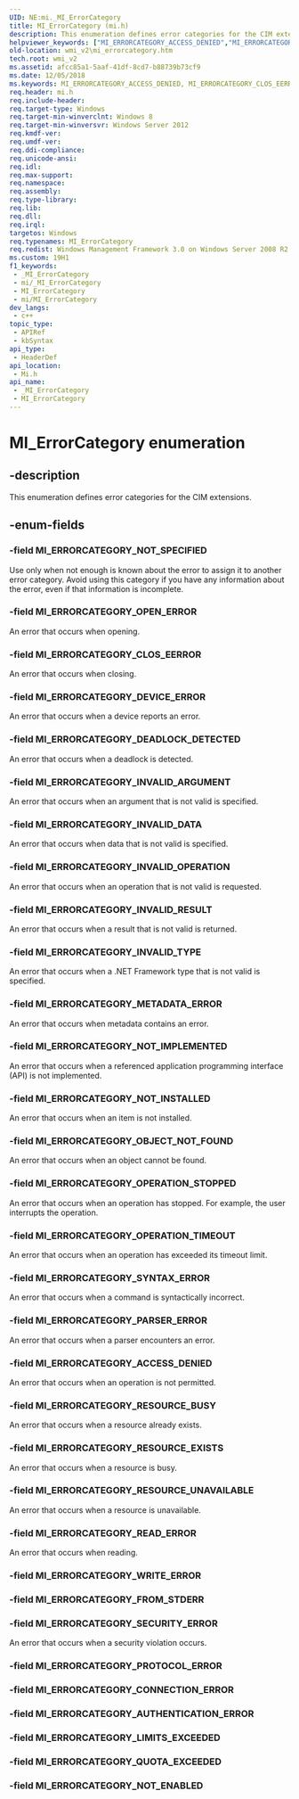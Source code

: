 ```yaml
---
UID: NE:mi._MI_ErrorCategory
title: MI_ErrorCategory (mi.h)
description: This enumeration defines error categories for the CIM extensions.
helpviewer_keywords: ["MI_ERRORCATEGORY_ACCESS_DENIED","MI_ERRORCATEGORY_CLOS_EERROR","MI_ERRORCATEGORY_DEADLOCK_DETECTED","MI_ERRORCATEGORY_DEVICE_ERROR","MI_ERRORCATEGORY_INVALID_ARGUMENT","MI_ERRORCATEGORY_INVALID_DATA","MI_ERRORCATEGORY_INVALID_OPERATION","MI_ERRORCATEGORY_INVALID_RESULT","MI_ERRORCATEGORY_INVALID_TYPE","MI_ERRORCATEGORY_METADATA_ERROR","MI_ERRORCATEGORY_NOT_IMPLEMENTED","MI_ERRORCATEGORY_NOT_INSTALLED","MI_ERRORCATEGORY_NOT_SPECIFIED","MI_ERRORCATEGORY_OBJECT_NOT_FOUND","MI_ERRORCATEGORY_OPEN_ERROR","MI_ERRORCATEGORY_OPERATION_STOPPED","MI_ERRORCATEGORY_OPERATION_TIMEOUT","MI_ERRORCATEGORY_PARSER_ERROR","MI_ERRORCATEGORY_READ_ERROR","MI_ERRORCATEGORY_RESOURCE_BUSY","MI_ERRORCATEGORY_RESOURCE_EXISTS","MI_ERRORCATEGORY_RESOURCE_UNAVAILABLE","MI_ERRORCATEGORY_SECURITY_ERROR","MI_ERRORCATEGORY_SYNTAX_ERROR","MI_ErrorCategory","MI_ErrorCategory enumeration [Windows Management Infrastructure (MI)]","mi/MI_ERRORCATEGORY_ACCESS_DENIED","mi/MI_ERRORCATEGORY_CLOS_EERROR","mi/MI_ERRORCATEGORY_DEADLOCK_DETECTED","mi/MI_ERRORCATEGORY_DEVICE_ERROR","mi/MI_ERRORCATEGORY_INVALID_ARGUMENT","mi/MI_ERRORCATEGORY_INVALID_DATA","mi/MI_ERRORCATEGORY_INVALID_OPERATION","mi/MI_ERRORCATEGORY_INVALID_RESULT","mi/MI_ERRORCATEGORY_INVALID_TYPE","mi/MI_ERRORCATEGORY_METADATA_ERROR","mi/MI_ERRORCATEGORY_NOT_IMPLEMENTED","mi/MI_ERRORCATEGORY_NOT_INSTALLED","mi/MI_ERRORCATEGORY_NOT_SPECIFIED","mi/MI_ERRORCATEGORY_OBJECT_NOT_FOUND","mi/MI_ERRORCATEGORY_OPEN_ERROR","mi/MI_ERRORCATEGORY_OPERATION_STOPPED","mi/MI_ERRORCATEGORY_OPERATION_TIMEOUT","mi/MI_ERRORCATEGORY_PARSER_ERROR","mi/MI_ERRORCATEGORY_READ_ERROR","mi/MI_ERRORCATEGORY_RESOURCE_BUSY","mi/MI_ERRORCATEGORY_RESOURCE_EXISTS","mi/MI_ERRORCATEGORY_RESOURCE_UNAVAILABLE","mi/MI_ERRORCATEGORY_SECURITY_ERROR","mi/MI_ERRORCATEGORY_SYNTAX_ERROR","mi/MI_ErrorCategory","wmi._mi_errorcategory","wmi_v2.mi_errorcategory"]
old-location: wmi_v2\mi_errorcategory.htm
tech.root: wmi_v2
ms.assetid: afcc85a1-5aaf-41df-8cd7-b88739b73cf9
ms.date: 12/05/2018
ms.keywords: MI_ERRORCATEGORY_ACCESS_DENIED, MI_ERRORCATEGORY_CLOS_EERROR, MI_ERRORCATEGORY_DEADLOCK_DETECTED, MI_ERRORCATEGORY_DEVICE_ERROR, MI_ERRORCATEGORY_INVALID_ARGUMENT, MI_ERRORCATEGORY_INVALID_DATA, MI_ERRORCATEGORY_INVALID_OPERATION, MI_ERRORCATEGORY_INVALID_RESULT, MI_ERRORCATEGORY_INVALID_TYPE, MI_ERRORCATEGORY_METADATA_ERROR, MI_ERRORCATEGORY_NOT_IMPLEMENTED, MI_ERRORCATEGORY_NOT_INSTALLED, MI_ERRORCATEGORY_NOT_SPECIFIED, MI_ERRORCATEGORY_OBJECT_NOT_FOUND, MI_ERRORCATEGORY_OPEN_ERROR, MI_ERRORCATEGORY_OPERATION_STOPPED, MI_ERRORCATEGORY_OPERATION_TIMEOUT, MI_ERRORCATEGORY_PARSER_ERROR, MI_ERRORCATEGORY_READ_ERROR, MI_ERRORCATEGORY_RESOURCE_BUSY, MI_ERRORCATEGORY_RESOURCE_EXISTS, MI_ERRORCATEGORY_RESOURCE_UNAVAILABLE, MI_ERRORCATEGORY_SECURITY_ERROR, MI_ERRORCATEGORY_SYNTAX_ERROR, MI_ErrorCategory, MI_ErrorCategory enumeration [Windows Management Infrastructure (MI)], mi/MI_ERRORCATEGORY_ACCESS_DENIED, mi/MI_ERRORCATEGORY_CLOS_EERROR, mi/MI_ERRORCATEGORY_DEADLOCK_DETECTED, mi/MI_ERRORCATEGORY_DEVICE_ERROR, mi/MI_ERRORCATEGORY_INVALID_ARGUMENT, mi/MI_ERRORCATEGORY_INVALID_DATA, mi/MI_ERRORCATEGORY_INVALID_OPERATION, mi/MI_ERRORCATEGORY_INVALID_RESULT, mi/MI_ERRORCATEGORY_INVALID_TYPE, mi/MI_ERRORCATEGORY_METADATA_ERROR, mi/MI_ERRORCATEGORY_NOT_IMPLEMENTED, mi/MI_ERRORCATEGORY_NOT_INSTALLED, mi/MI_ERRORCATEGORY_NOT_SPECIFIED, mi/MI_ERRORCATEGORY_OBJECT_NOT_FOUND, mi/MI_ERRORCATEGORY_OPEN_ERROR, mi/MI_ERRORCATEGORY_OPERATION_STOPPED, mi/MI_ERRORCATEGORY_OPERATION_TIMEOUT, mi/MI_ERRORCATEGORY_PARSER_ERROR, mi/MI_ERRORCATEGORY_READ_ERROR, mi/MI_ERRORCATEGORY_RESOURCE_BUSY, mi/MI_ERRORCATEGORY_RESOURCE_EXISTS, mi/MI_ERRORCATEGORY_RESOURCE_UNAVAILABLE, mi/MI_ERRORCATEGORY_SECURITY_ERROR, mi/MI_ERRORCATEGORY_SYNTAX_ERROR, mi/MI_ErrorCategory, wmi._mi_errorcategory, wmi_v2.mi_errorcategory
req.header: mi.h
req.include-header: 
req.target-type: Windows
req.target-min-winverclnt: Windows 8
req.target-min-winversvr: Windows Server 2012
req.kmdf-ver: 
req.umdf-ver: 
req.ddi-compliance: 
req.unicode-ansi: 
req.idl: 
req.max-support: 
req.namespace: 
req.assembly: 
req.type-library: 
req.lib: 
req.dll: 
req.irql: 
targetos: Windows
req.typenames: MI_ErrorCategory
req.redist: Windows Management Framework 3.0 on Windows Server 2008 R2 with SP1, Windows 7 with SP1, and Windows Server 2008 with SP2
ms.custom: 19H1
f1_keywords:
 - _MI_ErrorCategory
 - mi/_MI_ErrorCategory
 - MI_ErrorCategory
 - mi/MI_ErrorCategory
dev_langs:
 - c++
topic_type:
 - APIRef
 - kbSyntax
api_type:
 - HeaderDef
api_location:
 - Mi.h
api_name:
 - _MI_ErrorCategory
 - MI_ErrorCategory
---
```


# MI_ErrorCategory enumeration


## -description

This enumeration defines error categories for the CIM extensions.

## -enum-fields

### -field MI_ERRORCATEGORY_NOT_SPECIFIED

Use only when not enough is known about the error to assign it to another error category. Avoid using this category if you have any information about the error, even if that information is incomplete.

### -field MI_ERRORCATEGORY_OPEN_ERROR

An error that occurs when opening.

### -field MI_ERRORCATEGORY_CLOS_EERROR

An error that occurs when closing.

### -field MI_ERRORCATEGORY_DEVICE_ERROR

An error that occurs when a device reports an error.

### -field MI_ERRORCATEGORY_DEADLOCK_DETECTED

An error that occurs when a deadlock is detected.

### -field MI_ERRORCATEGORY_INVALID_ARGUMENT

An error that occurs when an argument that is not valid is specified.

### -field MI_ERRORCATEGORY_INVALID_DATA

An error that occurs when data that is not valid is specified.

### -field MI_ERRORCATEGORY_INVALID_OPERATION

An error that occurs when an operation that is not valid is requested.

### -field MI_ERRORCATEGORY_INVALID_RESULT

An error that occurs when a result that is not valid is returned.

### -field MI_ERRORCATEGORY_INVALID_TYPE

An error that occurs when a .NET Framework type that is not valid is specified.

### -field MI_ERRORCATEGORY_METADATA_ERROR

An error that occurs when metadata contains an error.

### -field MI_ERRORCATEGORY_NOT_IMPLEMENTED

An error that occurs when a referenced application programming interface (API) is not implemented.

### -field MI_ERRORCATEGORY_NOT_INSTALLED

An error that occurs when an item is not installed.

### -field MI_ERRORCATEGORY_OBJECT_NOT_FOUND

An error that occurs when an object cannot be found.

### -field MI_ERRORCATEGORY_OPERATION_STOPPED

An error that occurs when an operation has stopped. For example, the user interrupts the operation.

### -field MI_ERRORCATEGORY_OPERATION_TIMEOUT

An error that occurs when an operation has exceeded its timeout limit.

### -field MI_ERRORCATEGORY_SYNTAX_ERROR

An error that occurs when a command is syntactically incorrect.

### -field MI_ERRORCATEGORY_PARSER_ERROR

An error that occurs when a parser encounters an error.

### -field MI_ERRORCATEGORY_ACCESS_DENIED

An error that occurs when an operation is not permitted.

### -field MI_ERRORCATEGORY_RESOURCE_BUSY

An error that occurs when a resource already exists.

### -field MI_ERRORCATEGORY_RESOURCE_EXISTS

An error that occurs when a resource is busy.

### -field MI_ERRORCATEGORY_RESOURCE_UNAVAILABLE

An error that occurs when a resource is unavailable.

### -field MI_ERRORCATEGORY_READ_ERROR

An error that occurs when reading.

### -field MI_ERRORCATEGORY_WRITE_ERROR

### -field MI_ERRORCATEGORY_FROM_STDERR

### -field MI_ERRORCATEGORY_SECURITY_ERROR

An error that occurs when a security violation occurs.

### -field MI_ERRORCATEGORY_PROTOCOL_ERROR

### -field MI_ERRORCATEGORY_CONNECTION_ERROR

### -field MI_ERRORCATEGORY_AUTHENTICATION_ERROR

### -field MI_ERRORCATEGORY_LIMITS_EXCEEDED

### -field MI_ERRORCATEGORY_QUOTA_EXCEEDED

### -field MI_ERRORCATEGORY_NOT_ENABLED

